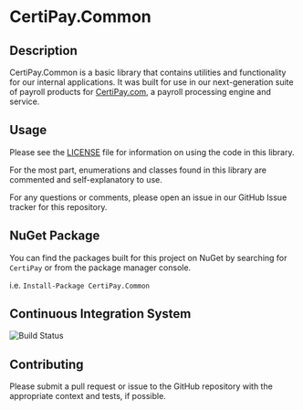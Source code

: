 CertiPay.Common
===================

## Description

CertiPay.Common is a basic library that contains utilities and functionality for our internal applications. It
was built for use in our next-generation suite of payroll products for [CertiPay.com](http://www.certipay.com), a payroll
processing engine and service.

## Usage

Please see the [LICENSE](License.md) file for information on using the code in this library.

For the most part, enumerations and classes found in this library are commented and self-explanatory to use.

For any questions or comments, please open an issue in our GitHub Issue tracker for this repository.

## NuGet Package

You can find the packages built for this project on NuGet by searching for `CertiPay` or from the package manager console.

i.e. `Install-Package CertiPay.Common`

## Continuous Integration System

![Build Status](https://ci.appveyor.com/api/projects/status/gvq9mhbakoq2srjq/branch/master?svg=true)

## Contributing

Please submit a pull request or issue to the GitHub repository with the appropriate context and tests, if possible.